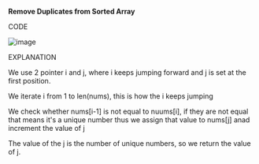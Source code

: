 **Remove Duplicates from Sorted Array**

CODE

![image](https://github.com/user-attachments/assets/ec753cb1-c364-4acf-afbb-ffe97bbacb80)

EXPLANATION

We use 2 pointer i and j, where i keeps jumping forward and j is set at the first position. 

We iterate i from 1 to len(nums), this is how the i keeps jumping

We check whether nums[i-1] is not equal to nuums[i], if they are not equal that means it's a unique number thus we assign that value to nums[j] anad increment the value of j

The value of the j is the number of unique numbers, so we return the value of j.
